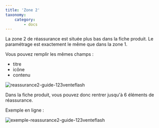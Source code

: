 ```yaml
---
title: 'Zone 2'
taxonomy:
    category:
        - docs
---
```


La zone 2 de réassurance est située plus bas dans la fiche produit. Le paramétrage est exactement le même que dans la zone 1. 

Vous pouvez remplir les mêmes champs :

- titre
- icône 
- contenu

![reassurance2-guide-123venteflash](media/15961817825641/reassurance2-guide-123venteflash.png)

Dans la fiche produit, vous pouvez donc rentrer jusqu'à 6 éléments de réassurance. 

Exemple en ligne :

![exemple-reassurance2-guide-123venteflash](media/15961817825641/exemple-reassurance2-guide-123venteflash.png)